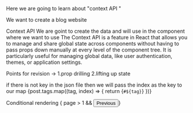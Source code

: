 Here we are going to learn about "context API "

We want to create a blog website

Context API
We are goint to create the data and will use in the component where we want to use
The Context API is a feature in React that allows you to manage and share global state across components without having to pass props down manually at every level of the component tree. It is particularly useful for managing global data, like user authentication, themes, or application settings.

Points for revision -> 
1.prop drilling
2.lifting up state

if there is not key in the json file then we will pass the index as the key to our map
{post.tags.map((tag, index) => {
                    return <span key={index}>{`#${tag}`}</span>
                  })}


Conditional rendering
{ page > 1 && <button>Previous</button>}